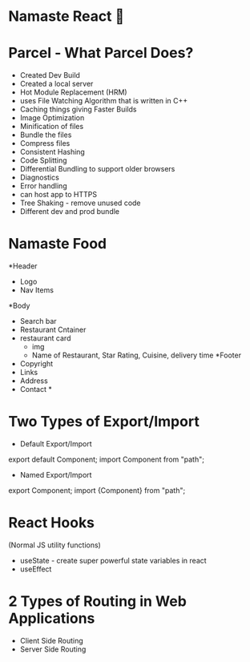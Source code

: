 # Namaste React 🚀

# Parcel - What Parcel Does?

- Created Dev Build
- Created a local server
- Hot Module Replacement (HRM)
- uses File Watching Algorithm that is written in C++
- Caching things giving Faster Builds
- Image Optimization
- Minification of files
- Bundle the files
- Compress files
- Consistent Hashing
- Code Splitting
- Differential Bundling to support older browsers
- Diagnostics
- Error handling
- can host app to HTTPS
- Tree Shaking - remove unused code
- Different dev and prod bundle

# Namaste Food

\*Header

- Logo
- Nav Items

\*Body

- Search bar
- Restaurant Cntainer
- restaurant card
  - img
  - Name of Restaurant, Star Rating, Cuisine, delivery time
    \*Footer
- Copyright
- Links
- Address
- Contact \*

# Two Types of Export/Import

- Default Export/Import

export default Component;
import Component from "path";

- Named Export/Import

export Component;
import {Component} from "path";

# React Hooks

(Normal JS utility functions)

- useState - create super powerful state variables in react
- useEffect

# 2 Types of Routing in Web Applications

- Client Side Routing
- Server Side Routing

